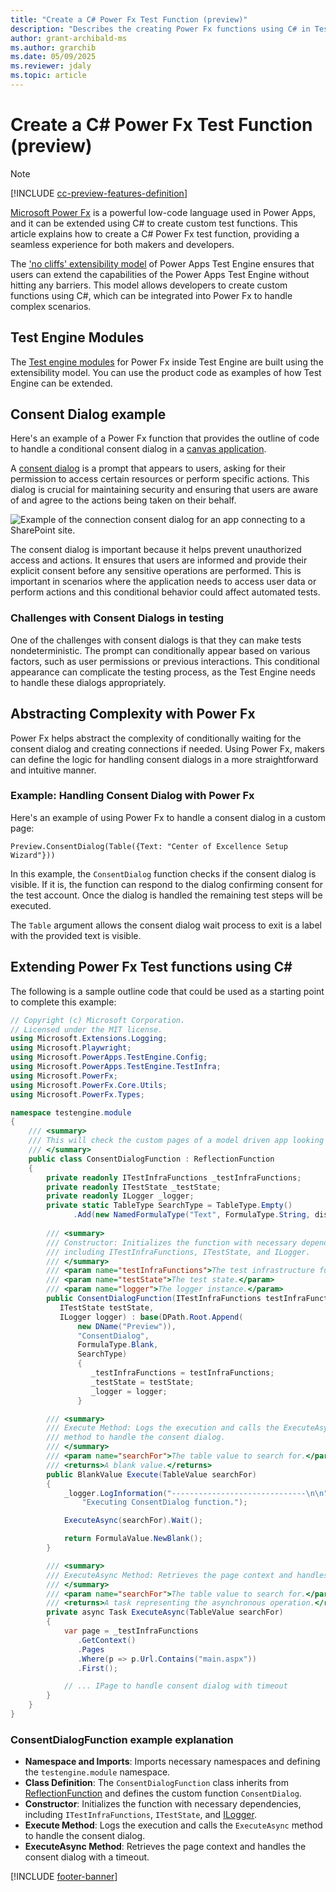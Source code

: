 ```yaml
---
title: "Create a C# Power Fx Test Function (preview)"
description: "Describes the creating Power Fx functions using C# in Test Engine"
author: grant-archibald-ms
ms.author: grarchib
ms.date: 05/09/2025
ms.reviewer: jdaly
ms.topic: article
---
```


# Create a C# Power Fx Test Function (preview)

> [!NOTE]
> [!INCLUDE [cc-preview-features-definition](../includes/cc-preview-features-definition.md)]

[Microsoft Power Fx](../power-fx/overview.md) is a powerful low-code language used in Power Apps, and it can be extended using C# to create custom test functions. This article explains how to create a C# Power Fx test function, providing a seamless experience for both makers and developers.

The ['no cliffs' extensibility model](/power-platform/guidance/adoption/application-modernization#power-platform-extensibility-options) of Power Apps Test Engine ensures that users can extend the capabilities of the Power Apps Test Engine without hitting any barriers. This model allows developers to create custom functions using C#, which can be integrated into Power Fx to handle complex scenarios.

## Test Engine Modules

The [Test engine modules](./module-functions-reference.md) for Power Fx inside Test Engine are built using the extensibility model. You can use the product code as examples of how Test Engine can be extended.

## Consent Dialog example

Here's an example of a Power Fx function that provides the outline of code to handle a conditional consent dialog in a [canvas application](./canvas-application.md).

A [consent dialog](/power-apps/maker/canvas-apps/connections-list#connection-consent-dialog) is a prompt that appears to users, asking for their permission to access certain resources or perform specific actions. This dialog is crucial for maintaining security and ensuring that users are aware of and agree to the actions being taken on their behalf.

![Example of the connection consent dialog for an app connecting to a SharePoint site.](/power-apps/maker/canvas-apps/media/connections-list/power_apps_consent_dialog.png)

The consent dialog is important because it helps prevent unauthorized access and actions. It ensures that users are informed and provide their explicit consent before any sensitive operations are performed. This is important in scenarios where the application needs to access user data or perform actions and this conditional behavior could affect automated tests.

### Challenges with Consent Dialogs in testing

One of the challenges with consent dialogs is that they can make tests nondeterministic. The prompt can conditionally appear based on various factors, such as user permissions or previous interactions. This conditional appearance can complicate the testing process, as the Test Engine needs to handle these dialogs appropriately.

## Abstracting Complexity with Power Fx

Power Fx helps abstract the complexity of conditionally waiting for the consent dialog and creating connections if needed. Using Power Fx, makers can define the logic for handling consent dialogs in a more straightforward and intuitive manner.

### Example: Handling Consent Dialog with Power Fx

Here's an example of using Power Fx to handle a consent dialog in a custom page:

```powerappsfl
Preview.ConsentDialog(Table({Text: "Center of Excellence Setup Wizard"}))
```

In this example, the `ConsentDialog` function checks if the consent dialog is visible. If it is, the function can respond to the dialog confirming consent for the test account. Once the dialog is handled the remaining test steps will be executed.

The `Table` argument allows the consent dialog wait process to exit is a label with the provided text is visible.

## Extending Power Fx Test functions using C#

The following is a sample outline code that could be used as a starting point to complete this example:

```csharp
// Copyright (c) Microsoft Corporation.
// Licensed under the MIT license.
using Microsoft.Extensions.Logging;
using Microsoft.Playwright;
using Microsoft.PowerApps.TestEngine.Config;
using Microsoft.PowerApps.TestEngine.TestInfra;
using Microsoft.PowerFx;
using Microsoft.PowerFx.Core.Utils;
using Microsoft.PowerFx.Types;

namespace testengine.module
{
    /// <summary>
    /// This will check the custom pages of a model driven app looking for a consent dialog
    /// </summary>
    public class ConsentDialogFunction : ReflectionFunction
    {
        private readonly ITestInfraFunctions _testInfraFunctions;
        private readonly ITestState _testState;
        private readonly ILogger _logger;
        private static TableType SearchType = TableType.Empty()
              .Add(new NamedFormulaType("Text", FormulaType.String, displayName: "Text"));
    
        /// <summary>
        /// Constructor: Initializes the function with necessary dependencies, 
        /// including ITestInfraFunctions, ITestState, and ILogger.
        /// </summary>
        /// <param name="testInfraFunctions">The test infrastructure functions.</param>
        /// <param name="testState">The test state.</param>
        /// <param name="logger">The logger instance.</param>
        public ConsentDialogFunction(ITestInfraFunctions testInfraFunctions, 
           ITestState testState, 
           ILogger logger) : base(DPath.Root.Append(
               new DName("Preview")), 
               "ConsentDialog", 
               FormulaType.Blank, 
               SearchType)
               {
                  _testInfraFunctions = testInfraFunctions;
                  _testState = testState;
                  _logger = logger;
               }

        /// <summary>
        /// Execute Method: Logs the execution and calls the ExecuteAsync 
        /// method to handle the consent dialog.
        /// </summary>
        /// <param name="searchFor">The table value to search for.</param>
        /// <returns>A blank value.</returns>
        public BlankValue Execute(TableValue searchFor)
        {
            _logger.LogInformation("------------------------------\n\n" +
                "Executing ConsentDialog function.");

            ExecuteAsync(searchFor).Wait();

            return FormulaValue.NewBlank();
        }

        /// <summary>
        /// ExecuteAsync Method: Retrieves the page context and handles the consent dialog with a timeout.
        /// </summary>
        /// <param name="searchFor">The table value to search for.</param>
        /// <returns>A task representing the asynchronous operation.</returns>
        private async Task ExecuteAsync(TableValue searchFor)
        {
            var page = _testInfraFunctions
               .GetContext()
               .Pages
               .Where(p => p.Url.Contains("main.aspx"))
               .First();

            // ... IPage to handle consent dialog with timeout
        }
    }
}
```

### ConsentDialogFunction example explanation

- **Namespace and Imports**: Imports necessary namespaces and defining the `testengine.module` namespace.
- **Class Definition**: The `ConsentDialogFunction` class inherits from [ReflectionFunction](/dotnet/api/microsoft.powerfx.reflectionfunction) and defines the custom function `ConsentDialog`.
- **Constructor**: Initializes the function with necessary dependencies, including `ITestInfraFunctions`, `ITestState`, and [ILogger](/dotnet/api/microsoft.extensions.logging.ilogger).
- **Execute Method**: Logs the execution and calls the `ExecuteAsync` method to handle the consent dialog.
- **ExecuteAsync Method**: Retrieves the page context and handles the consent dialog with a timeout.


[!INCLUDE [footer-banner](../includes/footer-banner.md)]